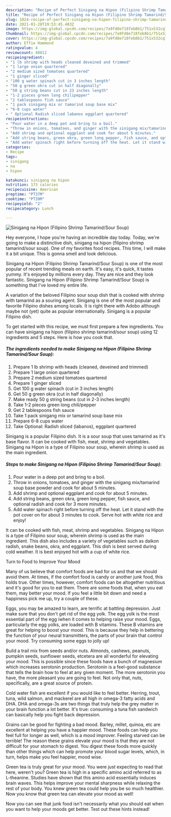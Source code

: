 ```yaml
---
description: "Recipe of Perfect Sinigang na Hipon (Filipino Shrimp Tamarind/Sour Soup)"
title: "Recipe of Perfect Sinigang na Hipon (Filipino Shrimp Tamarind/Sour Soup)"
slug: 1024-recipe-of-perfect-sinigang-na-hipon-filipino-shrimp-tamarind-sour-soup
date: 2021-01-28T19:53:45.403Z
image: https://img-global.cpcdn.com/recipes/7a9fd8e718feb8b1/751x532cq70/sinigang-na-hipon-filipino-shrimp-tamarindsour-soup-recipe-main-photo.jpg
thumbnail: https://img-global.cpcdn.com/recipes/7a9fd8e718feb8b1/751x532cq70/sinigang-na-hipon-filipino-shrimp-tamarindsour-soup-recipe-main-photo.jpg
cover: https://img-global.cpcdn.com/recipes/7a9fd8e718feb8b1/751x532cq70/sinigang-na-hipon-filipino-shrimp-tamarindsour-soup-recipe-main-photo.jpg
author: Effie Hammond
ratingvalue: 4
reviewcount: 40812
recipeingredient:
- "1 lb shrimp with heads cleaned deveined and trimmed"
- "1 large onion quartered"
- "2 medium sized tomatoes quartered"
- "1 ginger sliced"
- "100 g water spinach cut in 3 inches length"
- "50 g green okra cut in half diagonally"
- "50 g string beans cut in 23 inches length"
- "1-2 pieces green long chilipepper"
- "2 tablespoons fish sauce"
- "1 pack sinigang mix or tamarind soup base mix"
- "6-8 cups water"
- " Optional Radish sliced labanos eggplant quartered"
recipeinstructions:
- "Pour water in a deep pot and bring to a boil."
- "Throw in onions, tomatoes, and ginger with the sinigang mix/tamarind soup base powder and cook for about 5 minutes."
- "Add shrimp and optional eggplant and cook for about 5 minutes."
- "Add string beans, green okra, green long pepper, fish sauce, and optional radish and cook for 3 more minutes."
- "Add water spinach right before turning off the heat. Let it stand with the pot cover on for about 3 minutes to cook. Serve hot with white rice and enjoy!"
categories:
- Recipe
tags:
- sinigang
- na
- hipon

katakunci: sinigang na hipon 
nutrition: 173 calories
recipecuisine: American
preptime: "PT37M"
cooktime: "PT39M"
recipeyield: "2"
recipecategory: Lunch

---
```



![Sinigang na Hipon (Filipino Shrimp Tamarind/Sour Soup)](https://img-global.cpcdn.com/recipes/7a9fd8e718feb8b1/751x532cq70/sinigang-na-hipon-filipino-shrimp-tamarindsour-soup-recipe-main-photo.jpg)

Hey everyone, I hope you're having an incredible day today. Today, we're going to make a distinctive dish, sinigang na hipon (filipino shrimp tamarind/sour soup). One of my favorites food recipes. This time, I will make it a bit unique. This is gonna smell and look delicious.

Sinigang na Hipon (Filipino Shrimp Tamarind/Sour Soup) is one of the most popular of recent trending meals on earth. It's easy, it's quick, it tastes yummy. It's enjoyed by millions every day. They are nice and they look fantastic. Sinigang na Hipon (Filipino Shrimp Tamarind/Sour Soup) is something that I've loved my entire life.

A variation of the beloved Filipino sour soup dish that is cooked with shrimp with tamarind as a souring agent. Sinigang is one of the most popular and favorite Filipino dishes among locals. It is right there with Adobo although maybe not (yet) quite as popular internationally. Sinigang is a popular Filipino dish.


To get started with this recipe, we must first prepare a few ingredients. You can have sinigang na hipon (filipino shrimp tamarind/sour soup) using 12 ingredients and 5 steps. Here is how you cook that.

<!--inarticleads1-->

##### The ingredients needed to make Sinigang na Hipon (Filipino Shrimp Tamarind/Sour Soup):

1. Prepare 1 lb shrimp with heads (cleaned, deveined and trimmed)
1. Prepare 1 large onion quartered
1. Prepare 2 medium sized tomatoes quartered
1. Prepare 1 ginger sliced
1. Get 100 g water spinach (cut in 3 inches length)
1. Get 50 g green okra (cut in half diagonally)
1. Make ready 50 g string beans (cut in 2-3 inches length)
1. Take 1-2 pieces green long chili/pepper
1. Get 2 tablespoons fish sauce
1. Take 1 pack sinigang mix or tamarind soup base mix
1. Prepare 6-8 cups water
1. Take  Optional: Radish sliced (labanos), eggplant quartered


Sinigang is a popular Filipino dish. It is a sour soup that uses tamarind as it&#39;s base flavor. It can be cooked with fish, meat, shrimp and vegetables. Sinigang na Hipon is a type of Filipino sour soup, wherein shrimp is used as the main ingredient. 

<!--inarticleads2-->

##### Steps to make Sinigang na Hipon (Filipino Shrimp Tamarind/Sour Soup):

1. Pour water in a deep pot and bring to a boil.
1. Throw in onions, tomatoes, and ginger with the sinigang mix/tamarind soup base powder and cook for about 5 minutes.
1. Add shrimp and optional eggplant and cook for about 5 minutes.
1. Add string beans, green okra, green long pepper, fish sauce, and optional radish and cook for 3 more minutes.
1. Add water spinach right before turning off the heat. Let it stand with the pot cover on for about 3 minutes to cook. Serve hot with white rice and enjoy!


It can be cooked with fish, meat, shrimp and vegetables. Sinigang na Hipon is a type of Filipino sour soup, wherein shrimp is used as the main ingredient. This dish also includes a variety of vegetables such as daikon radish, snake beans, okra, and eggplant. This dish is best served during cold weather. It is best enjoyed hot with a cup of white rice. 

Turn to Food to Improve Your Mood


Many of us believe that comfort foods are bad for us and that we should avoid them. At times, if the comfort food is candy or another junk food, this holds true. Other times, however, comfort foods can be altogether nutritious and it's good for you to eat them. There are some foods that, when you eat them, may better your mood. If you feel a little bit down and need a happiness pick me up, try a couple of these.

Eggs, you may be amazed to learn, are terrific at battling depression. Just make sure that you don't get rid of the egg yolk. The egg yolk is the most essential part of the egg iwhen it comes to helping raise your mood. Eggs, particularly the egg yolks, are loaded with B vitamins. These B vitamins are great for helping to boost your mood. This is because they help in bettering the function of your neural transmitters, the parts of your brain that control your mood. Try consuming some eggs to jolly up!

Build a trail mix from seeds and/or nuts. Almonds, cashews, peanuts, pumpkin seeds, sunflower seeds, etcetera are all wonderful for elevating your mood. This is possible since these foods have a bunch of magnesium which increases serotonin production. Serotonin is a feel-good substance that tells the brain how to feel at any given moment. The more serotonin you have, the more pleasant you are going to feel. Not only that, nuts, specifically, are a great source of protein.

Cold water fish are excellent if you would like to feel better. Herring, trout, tuna, wild salmon, and mackerel are all high in omega-3 fatty acids and DHA. DHA and omega-3s are two things that truly help the grey matter in your brain function a lot better. It's true: consuming a tuna fish sandwich can basically help you fight back depression. 

Grains can be good for fighting a bad mood. Barley, millet, quinoa, etc are excellent at helping you have a happier mood. These foods can help you feel full for longer as well, which is a mood improver. Feeling starved can be terrible! The reason these grains elevate your mood is that they are not difficult for your stomach to digest. You digest these foods more quickly than other things which can help promote your blood sugar levels, which, in turn, helps make you feel happier, mood wise.

Green tea is truly great for your mood. You were just expecting to read that here, weren't you? Green tea is high in a specific amino acid referred to as L-theanine. Studies have shown that this amino acid essentially induces brain waves. This helps improve your mental sharpness while relaxing the rest of your body. You knew green tea could help you be so much healthier. Now you know that green tea can elevate your mood as well!

Now you can see that junk food isn't necessarily what you should eat when you want to help your moods get better. Test out  these hints  instead!

